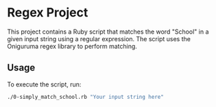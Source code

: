 # Regex Project

This project contains a Ruby script that matches the word "School" in a given input string using a regular expression. The script uses the Oniguruma regex library to perform matching.

## Usage

To execute the script, run:

```bash
./0-simply_match_school.rb "Your input string here"
